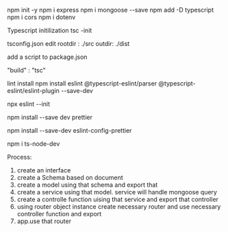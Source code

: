 npm init -y
npm i express
npm i mongoose --save
npm add -D typescript
npm i cors
npm i dotenv

Typescript initilization
tsc -init

tsconfig.json edit
rootdir : ./src
outdir: ./dist

add a script to package.json

"build" : "tsc"

lint install
npm install eslint @typescript-eslint/parser @typescript-eslint/eslint-plugin --save-dev

npx eslint --init

npm install --save dev prettier

npm install --save-dev eslint-config-prettier

npm i ts-node-dev

Process:

1. create an interface
2. create a Schema based on document
3. create a model using that schema and export that
4. create a service using that model. service will handle mongoose query
5. create a controlle function uising that service and export that controller
6. using router object instance create necessary router and use necessary controller function and export
7. app.use that router
